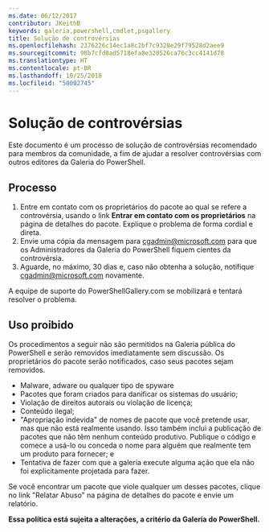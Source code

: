```yaml
---
ms.date: 06/12/2017
contributor: JKeithB
keywords: galeria,powershell,cmdlet,psgallery
title: Solução de controvérsias
ms.openlocfilehash: 2376226c14ec1a8c2bf7c9328e29f79528d2aee9
ms.sourcegitcommit: 98b7cfd8ad5718efa8e320526ca76c3cc4141d78
ms.translationtype: HT
ms.contentlocale: pt-BR
ms.lasthandoff: 10/25/2018
ms.locfileid: "50002745"
---
```

# <a name="dispute-resolution"></a>Solução de controvérsias

Este documento é um processo de solução de controvérsias recomendado para membros da comunidade, a fim de ajudar a resolver controvérsias com outros editores da Galeria do PowerShell.

## <a name="process"></a>Processo

1. Entre em contato com os proprietários do pacote ao qual se refere a controvérsia, usando o link **Entrar em contato com os proprietários** na página de detalhes do pacote.
   Explique o problema de forma cordial e direta.
2. Envie uma cópia da mensagem para [cgadmin@microsoft.com](mailto:cgadmin@microsoft.com) para que os Administradores da Galeria do PowerShell fiquem cientes da controvérsia.
3. Aguarde, no máximo, 30 dias e, caso não obtenha a solução, notifique [cgadmin@microsoft.com](mailto:cgadmin@microsoft.com) novamente.

A equipe de suporte do PowerShellGallery.com se mobilizará e tentará resolver o problema.

## <a name="prohibited-use"></a>Uso proibido

Os procedimentos a seguir não são permitidos na Galeria pública do PowerShell e serão removidos imediatamente sem discussão.  Os proprietários do pacote serão notificados, caso seus pacotes sejam removidos.

- Malware, adware ou qualquer tipo de spyware
- Pacotes que foram criados para danificar os sistemas do usuário;
- Violação de direitos autorais ou violação de licença;
- Conteúdo ilegal;
- "Apropriação indevida" de nomes de pacote que você pretende usar, mas que não está realmente usando. Isso também inclui a publicação de pacotes que não têm nenhum conteúdo produtivo.
  Publique o código e comece a usá-lo ou conceda o nome para alguém que realmente tem um produto para fornecer; e
- Tentativa de fazer com que a galeria execute alguma ação que ela não foi explicitamente projetada para fazer.

Se você encontrar um pacote que viole qualquer um desses pacotes, clique no link "Relatar Abuso" na página de detalhes do pacote e envie um relatório.

**Essa política está sujeita a alterações, a critério da Galeria do PowerShell.**
